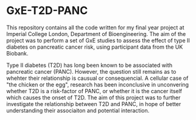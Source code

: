 # GxE-T2D-PANC
This repository contains all the code written for my final year project at Imperial College London, Department of Bioengineering. 
The aim of the project was to perform a set of GxE studies to assess the effect of type II diabetes on pancreatic cancer risk, using participant data from the UK Biobank.

Type II diabetes (T2D) has long been known to be associated with pancreatic cancer (PANC). However, the question still remains as to whehter their relationship is causual or consequencial. A cellular case of "the chicken or the egg", research has been inconclusive in unconvering whether T2D is a risk-factor of PANC, or whether it is the cancer itself which causes the onset of T2D. The aim of this project was to further investigate the relationship between T2D and PANC, in hope of better understanding their associaiton and potential interaction. 
